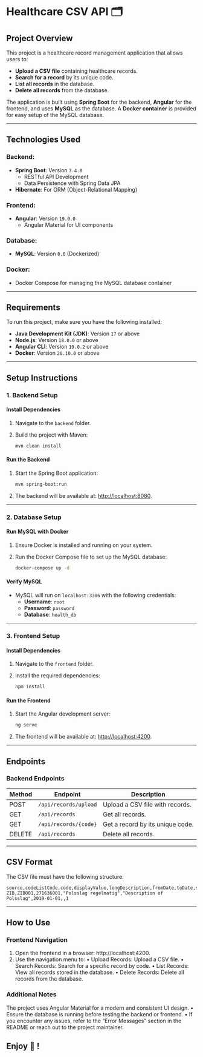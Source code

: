 # **Healthcare CSV API 🗂️**

## **Project Overview**

This project is a healthcare record management application that allows users to:
- **Upload a CSV file** containing healthcare records.
- **Search for a record** by its unique code.
- **List all records** in the database.
- **Delete all records** from the database.

The application is built using **Spring Boot** for the backend, **Angular** for the frontend, and uses **MySQL** as the database. A **Docker container** is provided for easy setup of the MySQL database.

---

## **Technologies Used**

### **Backend:**
- **Spring Boot**: Version `3.4.0`
    - RESTful API Development
    - Data Persistence with Spring Data JPA
- **Hibernate**: For ORM (Object-Relational Mapping)

### **Frontend:**
- **Angular**: Version `19.0.0`
    - Angular Material for UI components

### **Database:**
- **MySQL**: Version `8.0` (Dockerized)

### **Docker:**
- Docker Compose for managing the MySQL database container

---

## **Requirements**

To run this project, make sure you have the following installed:
- **Java Development Kit (JDK)**: Version `17` or above
- **Node.js**: Version `18.0.0` or above
- **Angular CLI**: Version `19.0.2` or above
- **Docker**: Version `20.10.0` or above

---
## Setup Instructions

### 1. Backend Setup

#### Install Dependencies
1. Navigate to the `backend` folder.
2. Build the project with Maven:

    ```bash
    mvn clean install
    ```

#### Run the Backend
1. Start the Spring Boot application:

    ```bash
    mvn spring-boot:run
    ```

2. The backend will be available at: [http://localhost:8080](http://localhost:8080).

---

### 2. Database Setup

#### Run MySQL with Docker
1. Ensure Docker is installed and running on your system.
2. Run the Docker Compose file to set up the MySQL database:

    ```bash
    docker-compose up -d
    ```

#### Verify MySQL
- MySQL will run on `localhost:3306` with the following credentials:
    - **Username**: `root`
    - **Password**: `password`
    - **Database**: `health_db`

---

### 3. Frontend Setup

#### Install Dependencies
1. Navigate to the `frontend` folder.
2. Install the required dependencies:

    ```bash
    npm install
    ```

#### Run the Frontend
1. Start the Angular development server:

    ```bash
    ng serve
    ```

2. The frontend will be available at: [http://localhost:4200](http://localhost:4200).

---

## Endpoints

### Backend Endpoints

| **Method** | **Endpoint**             | **Description**                        |
|------------|--------------------------|----------------------------------------|
| POST       | `/api/records/upload`    | Upload a CSV file with records.        |
| GET        | `/api/records`           | Get all records.                       |
| GET        | `/api/records/{code}`    | Get a record by its unique code.       |
| DELETE     | `/api/records`           | Delete all records.                    |

---

## CSV Format

The CSV file must have the following structure:

```csv
source,codeListCode,code,displayValue,longDescription,fromDate,toDate,sortingPriority
ZIB,ZIB001,271636001,"Polsslag regelmatig","Description of Polsslag",2019-01-01,,1
```

---
## How to Use

### Frontend Navigation

1.	Open the frontend in a browser: http://localhost:4200.
2.	Use the navigation menu to:
•	Upload Records: Upload a CSV file.
•	Search Records: Search for a specific record by code.
•	List Records: View all records stored in the database.
•	Delete Records: Delete all records from the database.

### Additional Notes
The project uses Angular Material for a modern and consistent UI design.
•	Ensure the database is running before testing the backend or frontend.
•	If you encounter any issues, refer to the “Error Messages” section in the README or reach out to the project maintainer.


## Enjoy 🚀 !